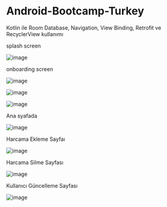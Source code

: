 # Android-Bootcamp-Turkey
Kotlin ile Room Database, Navigation, View Binding, Retrofit ve RecyclerView kullanımı


 splash screen
 

![image](https://user-images.githubusercontent.com/18375961/117553277-4324df80-b059-11eb-9da5-30a187493877.png)


 onboarding screen
 

![image](https://user-images.githubusercontent.com/18375961/117553235-f80acc80-b058-11eb-97a2-d237982c4064.png)

![image](https://user-images.githubusercontent.com/18375961/117553244-09ec6f80-b059-11eb-8d7f-dc735ae3225c.png)

![image](https://user-images.githubusercontent.com/18375961/117553254-18d32200-b059-11eb-9de4-0264b215d7af.png)


Ana syafada


![image](https://user-images.githubusercontent.com/18375961/117553191-b417c780-b058-11eb-8597-60d67461b4d1.png)


Harcama Ekleme Sayfaı


![image](https://user-images.githubusercontent.com/18375961/117553290-60f24480-b059-11eb-94b9-74b738bfe732.png)


Harcama Silme Sayfası


![image](https://user-images.githubusercontent.com/18375961/117553313-84b58a80-b059-11eb-8eb1-99c43efe163c.png)


Kullanıcı Güncelleme Sayfası


![image](https://user-images.githubusercontent.com/18375961/117553395-17562980-b05a-11eb-8b02-0a68544fbe2a.png)
